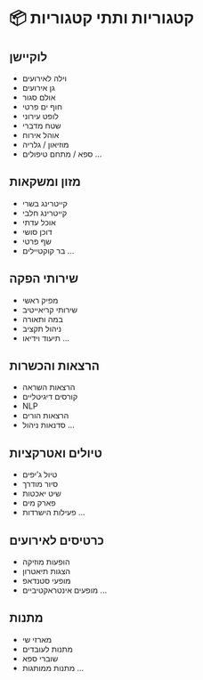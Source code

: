 # 📦 קטגוריות ותתי קטגוריות

## לוקיישן
- וילה לאירועים
- גן אירועים
- אולם סגור
- חוף ים פרטי
- לופט עירוני
- שטח מדברי
- אוהל אירוח
- מוזיאון / גלריה
- ספא / מתחם טיפולים
...

## מזון ומשקאות
- קייטרינג בשרי
- קייטרינג חלבי
- אוכל עדתי
- דוכן סושי
- שף פרטי
- בר קוקטיילים
...

## שירותי הפקה
- מפיק ראשי
- שירותי קריאייטיב
- במה ותאורה
- ניהול תקציב
- תיעוד וידיאו
...

## הרצאות והכשרות
- הרצאות השראה
- קורסים דיגיטליים
- NLP
- הרצאות הורים
- סדנאות ניהול
...

## טיולים ואטרקציות
- טיול ג’יפים
- סיור מודרך
- שיט יאכטות
- פארק מים
- פעילות הישרדות
...

## כרטיסים לאירועים
- הופעות מוזיקה
- הצגות תיאטרון
- מופעי סטנדאפ
- מופעים אינטראקטיביים
...

## מתנות
- מארזי שי
- מתנות לעובדים
- שוברי ספא
- מתנות ממותגות
...